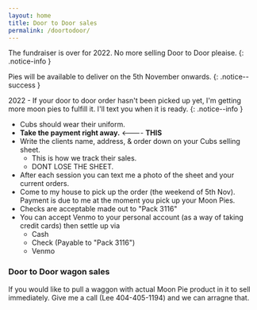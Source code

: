 ```yaml
---
layout: home
title: Door to Door sales
permalink: /doortodoor/
---
```


The fundraiser is over for 2022. No more selling Door to Door pleaise.
{: .notice-info }


Pies will be available to deliver on the 5th November onwards.
{: .notice--success }

2022 - If your door to door order hasn't been picked up yet, I'm getting more moon pies to fulfill it. I'll text you when it is ready.
{: .notice--info }

- Cubs should wear their uniform.
- <b>Take the payment right away.</b> <---- <b>THIS</b>
- Write the clients name, address, & order down on your Cubs selling sheet. 
    - This is how we track their sales. 
    - DONT LOSE THE SHEET.
- After each session you can text me a photo of the sheet and your current orders.
- Come to my house to pick up the order (the weekend of 5th Nov). Payment is due to me at the moment you pick up your Moon Pies.
- Checks are acceptable made out to "Pack 3116"
- You can accept Venmo to your personal account (as a way of taking credit cards) then settle up via
    - Cash
    - Check (Payable to "Pack 3116")
    - Venmo


### Door to Door wagon sales

If you would like to pull a waggon with actual Moon Pie product in it to sell immediately. Give me a call (Lee 404-405-1194) and we can arragne that.

